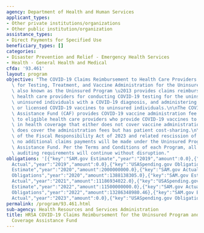 ```yaml
---
agency: Department of Health and Human Services
applicant_types:
- Other private institutions/organizations
- Other public institution/organization
assistance_types:
- Direct Payments for Specified Use
beneficiary_types: []
categories:
- Disaster Prevention and Relief - Emergency Health Services
- Health - General Health and Medical
cfda: '93.461'
layout: program
objective: "The COVID-19 Claims Reimbursement to Health Care Providers and Facilities\
  \ for Testing, Treatment, and Vaccine Administration for the Uninsured Program \u2013\
  \ also known as the Uninsured Program \u2013 provides claims reimbursement to eligible\
  \ health care providers for conducting COVID-19 testing for the uninsured, treating\
  \ uninsured individuals with a COVID-19 diagnosis, and administering FDA-authorized\
  \ or licensed COVID-19 vaccines to uninsured individuals.\n\nThe COVID-19 Coverage\
  \ Assistance Fund (CAF) provides COVID-19 vaccine administration fee claims reimbursement\
  \ to eligible health care providers who provide COVID-19 vaccines to patients enrolled\
  \ in health coverage that either does not cover vaccine administration fees, or\
  \ does cover the administration fees but has patient cost-sharing.\n\nWith the passage\
  \ of the Fiscal Responsibility Act of 2023 and related rescission of program funds,\
  \ no additional claims payments will be made under the Uninsured Program or Coverage\
  \ Assistance Fund. Per the Terms and Conditions of each Program, all reporting and\
  \ auditing requirements will continue without disruption."
obligations: '[{"key":"SAM.gov Estimate","year":"2019","amount":0.0},{"key":"SAM.gov
  Actual","year":"2019","amount":0.0},{"key":"USASpending.gov Obligations","year":"2019","amount":0.0},{"key":"SAM.gov
  Estimate","year":"2020","amount":2000000000.0},{"key":"SAM.gov Actual","year":"2020","amount":1382665978.0},{"key":"USASpending.gov
  Obligations","year":"2020","amount":1388138305.0},{"key":"SAM.gov Estimate","year":"2021","amount":11186934022.0},{"key":"SAM.gov
  Actual","year":"2021","amount":11186934022.0},{"key":"USASpending.gov Obligations","year":"2021","amount":9953401442.87},{"key":"SAM.gov
  Estimate","year":"2022","amount":11500000000.0},{"key":"SAM.gov Actual","year":"2022","amount":24657470000.0},{"key":"USASpending.gov
  Obligations","year":"2022","amount":13286348980.46},{"key":"SAM.gov Estimate","year":"2023","amount":16727120000.0},{"key":"SAM.gov
  Actual","year":"2023","amount":0.0},{"key":"USASpending.gov Obligations","year":"2023","amount":-177699629.48}]'
permalink: /program/93.461.html
sub-agency: Health Resources and Services Administration
title: HRSA COVID-19 Claims Reimbursement for the Uninsured Program and the COVID-19
  Coverage Assistance Fund
---
```

